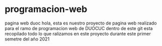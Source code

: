 # programacion-web
pagina web duoc
hola, esta es nuestro proyecto de pagina web realizado para el ramo de programacion web de DUOCUC 
dentro de este git esta recopilado todo lo que ralizamos en este proyecto
durante este primer semetre del año 2021
